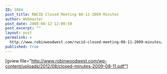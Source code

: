 ```yaml
---
ID: 1084
post_title: RWCID Closed Meeting 08-11-2009 Minutes
author: Webmaster
post_date: 2008-08-12 12:00:50
post_excerpt: ""
layout: post
permalink: >
  http://www.robinwoodwest.com/rwcid-closed-meeting-08-11-2009-minutes/
published: true
---
```

[gview file="http://www.robinwoodwest.com/wp-content/uploads/2012/08/closed-minutes-2009-08-11.pdf"]